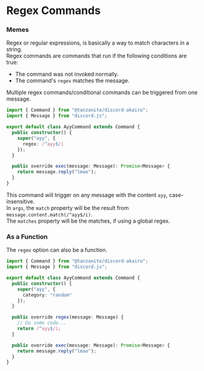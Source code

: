 <!-- markdownlint-disable MD001 -->

# Regex Commands

### Memes

Regex or regular expressions, is basically a way to match characters in a string.  
Regex commands are commands that run if the following conditions are true:

- The command was not invoked normally.
- The command's `regex` matches the message.

Multiple regex commands/conditional commands can be triggered from one message.

```ts
import { Command } from "@tanzanite/discord-akairo";
import { Message } from "discord.js";

export default class AyyCommand extends Command {
  public constructor() {
    super("ayy", {
      regex: /^ayy$/i
    });
  }

  public override exec(message: Message): Promise<Message> {
    return message.reply("lmao");
  }
}
```

This command will trigger on any message with the content `ayy`, case-insensitive.  
In `args`, the `match` property will be the result from `message.content.match(/^ayy$/i)`.  
The `matches` property will be the matches, if using a global regex.

### As a Function

The `regex` option can also be a function.

```ts
import { Command } from "@tanzanite/discord-akairo";
import { Message } from "discord.js";

export default class AyyCommand extends Command {
  public constructor() {
    super("ayy", {
      category: "random"
    });
  }

  public override regex(message: Message) {
    // Do some code...
    return /^ayy$/i;
  }

  public override exec(message: Message): Promise<Message> {
    return message.reply("lmao");
  }
}
```
